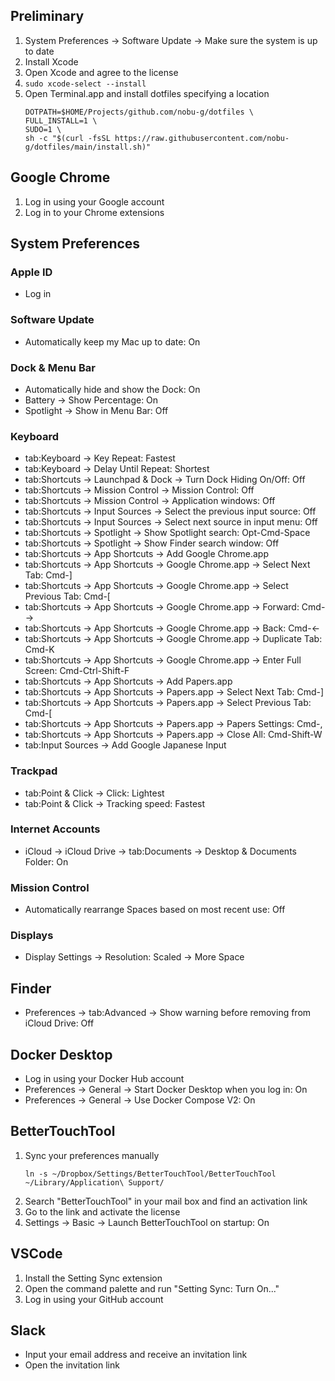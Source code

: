 ## Preliminary
1. System Preferences -> Software Update -> Make sure the system is up to date
1. Install Xcode
2. Open Xcode and agree to the license
3. `sudo xcode-select --install`
4. Open Terminal.app and install dotfiles specifying a location
    ```shell
    DOTPATH=$HOME/Projects/github.com/nobu-g/dotfiles \
    FULL_INSTALL=1 \
    SUDO=1 \
    sh -c "$(curl -fsSL https://raw.githubusercontent.com/nobu-g/dotfiles/main/install.sh)"
    ```

## Google Chrome
1. Log in using your Google account
2. Log in to your Chrome extensions

## System Preferences
### Apple ID
- Log in
### Software Update
- Automatically keep my Mac up to date: On
### Dock & Menu Bar
- Automatically hide and show the Dock: On
- Battery -> Show Percentage: On
- Spotlight -> Show in Menu Bar: Off
### Keyboard
- tab:Keyboard -> Key Repeat: Fastest
- tab:Keyboard -> Delay Until Repeat: Shortest
- tab:Shortcuts -> Launchpad & Dock -> Turn Dock Hiding On/Off: Off
- tab:Shortcuts -> Mission Control -> Mission Control: Off
- tab:Shortcuts -> Mission Control -> Application windows: Off
- tab:Shortcuts -> Input Sources -> Select the previous input source: Off
- tab:Shortcuts -> Input Sources -> Select next source in input menu: Off
- tab:Shortcuts -> Spotlight -> Show Spotlight search: Opt-Cmd-Space
- tab:Shortcuts -> Spotlight -> Show Finder search window: Off
- tab:Shortcuts -> App Shortcuts -> Add Google Chrome.app
- tab:Shortcuts -> App Shortcuts -> Google Chrome.app -> Select Next Tab: Cmd-]
- tab:Shortcuts -> App Shortcuts -> Google Chrome.app -> Select Previous Tab: Cmd-[
- tab:Shortcuts -> App Shortcuts -> Google Chrome.app -> Forward: Cmd-→
- tab:Shortcuts -> App Shortcuts -> Google Chrome.app -> Back: Cmd-←
- tab:Shortcuts -> App Shortcuts -> Google Chrome.app -> Duplicate Tab: Cmd-K
- tab:Shortcuts -> App Shortcuts -> Google Chrome.app -> Enter Full Screen: Cmd-Ctrl-Shift-F
- tab:Shortcuts -> App Shortcuts -> Add Papers.app
- tab:Shortcuts -> App Shortcuts -> Papers.app -> Select Next Tab: Cmd-]
- tab:Shortcuts -> App Shortcuts -> Papers.app -> Select Previous Tab: Cmd-[
- tab:Shortcuts -> App Shortcuts -> Papers.app -> Papers Settings: Cmd-,
- tab:Shortcuts -> App Shortcuts -> Papers.app -> Close All: Cmd-Shift-W
- tab:Input Sources -> Add Google Japanese Input
### Trackpad
- tab:Point & Click -> Click: Lightest
- tab:Point & Click -> Tracking speed: Fastest
### Internet Accounts
- iCloud -> iCloud Drive -> tab:Documents -> Desktop & Documents Folder: On
### Mission Control
- Automatically rearrange Spaces based on most recent use: Off
### Displays
- Display Settings -> Resolution: Scaled -> More Space

## Finder
- Preferences -> tab:Advanced -> Show warning before removing from iCloud Drive: Off

## Docker Desktop
- Log in using your Docker Hub account
- Preferences -> General -> Start Docker Desktop when you log in: On
- Preferences -> General -> Use Docker Compose V2: On

## BetterTouchTool
1. Sync your preferences manually
    ```shell
    ln -s ~/Dropbox/Settings/BetterTouchTool/BetterTouchTool ~/Library/Application\ Support/
    ```
2. Search "BetterTouchTool" in your mail box and find an activation link
3. Go to the link and activate the license
4. Settings -> Basic -> Launch BetterTouchTool on startup: On

## VSCode
1. Install the Setting Sync extension
2. Open the command palette and run "Setting Sync: Turn On..."
3. Log in using your GitHub account

## Slack
- Input your email address and receive an invitation link
- Open the invitation link
